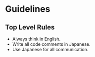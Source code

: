 # Guidelines

## Top Level Rules

- Always think in English.
- Write all code comments in Japanese.
- Use Japanese for all communication.
